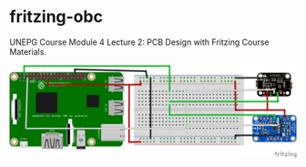 # fritzing-obc
UNEPG Course Module 4 Lecture 2: PCB Design with Fritzing Course Materials.

![fritzing-obc_bb](fritzing-obc_bb.png)
